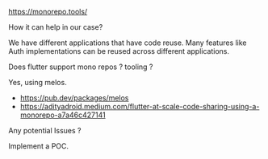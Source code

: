 
https://monorepo.tools/

How it can help in our case?

We have different applications that have code reuse. Many features like Auth implementations can be reused across different applications. 

Does flutter support mono repos ? tooling ?

Yes, using melos.
- https://pub.dev/packages/melos
- https://adityadroid.medium.com/flutter-at-scale-code-sharing-using-a-monorepo-a7a46c427141


Any potential Issues ?

Implement a POC.
